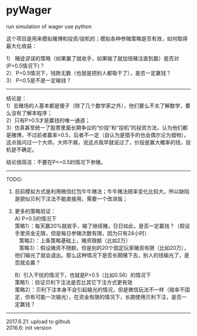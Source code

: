 # pyWager
run simulation of wager use python

这个项目是用来模拟赌博和投资/投机的；模拟各种参赌策略是否有效，如何取得最大化收益：  </br>

1） 赌徒谬误的策略（如果赢了就收手，如果输了就加倍赌注直到嬴）是否对(P=0.5情况下)？  </br>
2） P=0.5情况下，钱款无数（也就是把别人都吸干了），是否一定赢钱？  </br>
3） P<0.5是不是一定输钱？   </br>

-----------------------------------------------------------------------------------


结论是： </br>
1）去赌场的人基本都是傻子（除了几个数学家之外），他们要么不太了解数学，要么没有了解本程序； </br>
2）只有P>0.5才是赢钱的唯一通道； </br>
3）仿真甚至统一了股票里面长期争议的“价投”和“投机”的投资方法，认为他们都是赌博，不过前者赢率>0.5，后者不一定（自认为是猎手的也会偶尔沦为猎物）。这点我问过一个大师，大师不屑，说这点我早就说过了，价投是赢大概率的钱，投机是不确定。 </br>

结论很简洁：不要在P<=0.5的情况下参赌。 </br>

-----------------------------------------------------------------------------------
TODO: </br>
1) 目前模拟方式是利用微信红包牛牛赌法；牛牛赌法赔率变化比较大，所以缺陷是貌似贝利下注法不能直接用，需要一个改进版； </br>
2) 更多的策略验证： </br>
    A) P=0.5的情况下  </br>
    策略1）：每天赢20%就收手，输了继续赌，日日如此，是否一定赢钱？（假设手里资金无限，但是每日参赌次数有限，因为只有24小时） </br>
    策略2）：上条策略基础上，赌资限额（比如2万） </br>
    策略3）：假设赌资不限额，但是别的20个固定玩家赌资有限（比如20万），他们输光了就会退出。那么这种情况下是否长期赌下去，别人的钱输光了，是否就会赢？ </br>

    B）引入干扰的情况下，也就是P>0.5（比如0.56）的情况下 </br>
    策略1）：验证贝利下注法是否比其它下注方式更有效 </br>
    策略2）：贝利下注本身不会引起输光的情况，但是微信玩法不一样（赔率不固定，你有可能一次输光），在资金有限的情况下，长期使用贝利下注，是否一定赢钱？ </br>


------------------------------------------------------------------------------------
2017.6.21: upload to github </br>
2016.6: init version </br>
